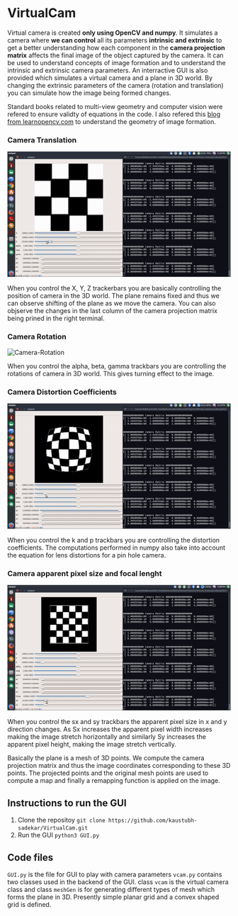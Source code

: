 # VirtualCam

Virtual camera is created **only using OpenCV and numpy**. It simulates a camera where **we can control** all its parameters **intrinsic and extrinsic** to get a better understanding how each component in the **camera projection matrix** affects the final image of the object captured by the camera. It can be used to understand concepts of image formation and to understand the intrinsic and extrinsic camera parameters. An interractive GUI is also provided which simulates a virtual camera and a plane in 3D world. By changing the extrinsic parameters of the camera (rotation and translation) you can simulate how the image being formed changes.

Standard books related to multi-view geometry and computer vision were refered to ensure validty of equations in the code.
I also refered this [blog from learnopencv.com](https://www.learnopencv.com/geometry-of-image-formation/) to understand the geometry of image formation.


### Camera Translation
![Camera-Translation](xyz.gif)

When you control the X, Y, Z trackerbars you are basically controlling the position of camera in the 3D world. The plane remains fixed and thus we can observe shifting of the plane as we move the camera. You can also objserve the changes in the last column of the camera projection matrix being prined in the right terminal.


### Camera Rotation
![Camera-Rotation](rot.gif)

When you control the alpha, beta, gamma trackbars you are controlling the rotations of camera in 3D world. This gives turning effect to the image.

### Camera Distortion Coefficients
![Camera-Rotation](distCoeff.gif)

When you control the k and p trackbars you are controlling the distortion coefficients. The computations performed in numpy also take into account the equation for lens distortions for a pin hole camera.

### Camera apparent pixel size and focal lenght
![Camera-apparent-pixel-size-and-focus](intrinsic.gif)

When you control the sx and sy trackbars the apparent pixel size in x and y direction changes. As Sx increases the apparent pixel width increases making the image stretch horizontally and similarly Sy increases the apparent pixel height, making the image stretch vertically. 

Basically the plane is a mesh of 3D points. We compute the camera projection matrix and thus the image coordinates corresponding to these 3D points. The projected points and the original mesh points are used to compute a map and finally a remapping function is applied on the image.

## Instructions to run the GUI
1. Clone the repositoy
`git clone https://github.com/kaustubh-sadekar/VirtualCam.git`
2. Run the GUI
`python3 GUI.py`

## Code files
`GUI.py` is the file for GUI to play with camera parameters
`vcam.py` contains two classes used in the backend of the GUI. class `vcam` is the virtual camera class and class `meshGen` is for generating different types of mesh which forms the plane in 3D. Presently simple planar grid and a convex shaped grid is defined. 
